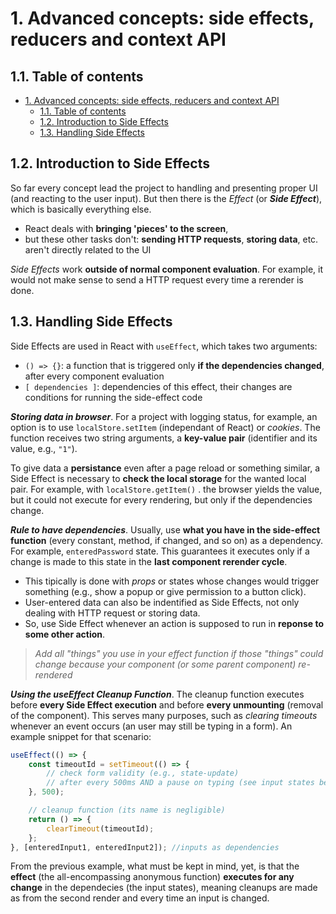 # 1. Advanced concepts: side effects, reducers and context API

## 1.1. Table of contents

- [1. Advanced concepts: side effects, reducers and context API](#1-advanced-concepts-side-effects-reducers-and-context-api)
  - [1.1. Table of contents](#11-table-of-contents)
  - [1.2. Introduction to Side Effects](#12-introduction-to-side-effects)
  - [1.3. Handling Side Effects](#13-handling-side-effects)

## 1.2. Introduction to Side Effects

So far every concept lead the project to handling and presenting proper UI (and reacting to the user input). But then there is the _Effect_ (or **_Side Effect_**), which is basically everything else.

-   React deals with **bringing 'pieces' to the screen**,
-   but these other tasks don't: **sending HTTP requests**, **storing data**, etc. aren't directly related to the UI

_Side Effects_ work **outside of normal component evaluation**. For example, it would not make sense to send a HTTP request every time a rerender is done.

## 1.3. Handling Side Effects

Side Effects are used in React with `useEffect`, which takes two arguments:

-   `() => {}`: a function that is triggered only **if the dependencies changed**, after every component evaluation
-   `[ dependencies ]`: dependencies of this effect, their changes are conditions for running the side-effect code

**_Storing data in browser_**. For a project with logging status, for example, an option is to use `localStore.setItem` (independant of React) or _cookies_. The function receives two string arguments, a **key-value pair** (identifier and its value, e.g., `"1"`).

To give data a **persistance** even after a page reload or something similar, a Side Effect is necessary to **check the local storage** for the wanted local pair. For example, with `localStore.getItem()` .
the browser yields the value, but it could not execute for every rendering, but only if the dependencies change.

**_Rule to have dependencies_**. Usually, use **what you have in the side-effect function** (every constant, method, if changed, and so on) as a dependency. For example, `enteredPassword` state. This guarantees it executes only if a change is made to this state in the **last component rerender cycle**.

-   This tipically is done with _props_ or states whose changes would trigger something (e.g., show a popup or give permission to a button click).
-   User-entered data can also be indentified as Side Effects, not only dealing with HTTP request or storing data.
-   So, use Side Effect whenever an action is supposed to run in **reponse to some other action**.

> _Add all "things" you use in your effect function if those "things" could change because your component (or some parent component) re-rendered_

**_Using the useEffect Cleanup Function_**. The cleanup function executes before **every Side Effect execution** and before **every unmounting** (removal of the component). This serves many purposes, such as _clearing timeouts_ whenever an event occurs (an user may still be typing in a form). An example snippet for that scenario:

```javascript
useEffect(() => {
    const timeoutId = setTimeout(() => {
        // check form validity (e.g., state-update)
        // after every 500ms AND a pause on typing (see input states below)
    }, 500);

    // cleanup function (its name is negligible)
    return () => {
        clearTimeout(timeoutId);
    };
}, [enteredInput1, enteredInput2]); //inputs as dependencies
```

From the previous example, what must be kept in mind, yet, is that the **effect** (the all-encompassing anonymous function) **executes for any change** in the dependecies (the input states), meaning cleanups are made as from the second render and every time an input is changed.
